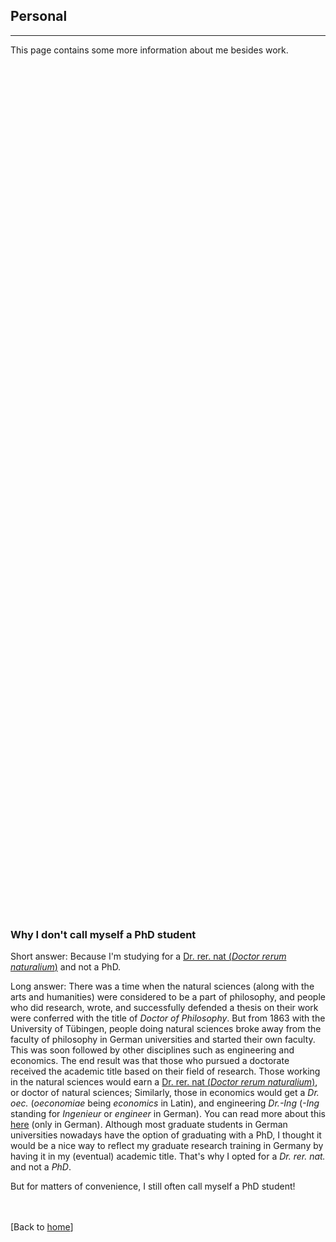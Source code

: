 ## Personal

---

This page contains some more information about me besides work.

<br><br><br><br><br><br><br><br><br><br><br><br><br><br><br><br>
<br><br><br><br><br><br><br><br>
<br><br><br><br><br><br><br><br>
<br><br><br><br><br><br><br><br>
<br><br><br><br><br><br><br><br>
<br><br><br><br><br><br><br><br>
<br><br><br><br><br><br><br><br>
<br><br><br><br><br><br><br><br>
<br><br><br><br><br><br><br><br>


### Why I don't call myself a PhD student
Short answer: Because I'm studying for a [Dr. rer. nat (_Doctor rerum naturalium_)](https://en.wikipedia.org/wiki/Dr._rer._nat.) and not a PhD.

Long answer: There was a time when the natural sciences (along with the arts and humanities) were considered to be a part of philosophy, and people who did research, wrote, and successfully defended a thesis on their work were conferred with the title of _Doctor of Philosophy_. But from 1863 with the University of Tübingen, people doing natural sciences broke away from the faculty of philosophy in German universities and started their own faculty. This was soon followed by other disciplines such as engineering and economics. The end result was that those who pursued a doctorate received the academic title based on their field of research. Those working in the natural sciences would earn a [Dr. rer. nat (_Doctor rerum naturalium_)](https://en.wikipedia.org/wiki/Dr._rer._nat.), or doctor of natural sciences; Similarly, those in economics would get a _Dr. oec._ (_oeconomiae_ being _economics_ in Latin), and engineering _Dr.-Ing_ (_-Ing_ standing for _Ingenieur_ or _engineer_ in German). You can read more about this [here](http://www.biospektrum.de/blatt/d_bs_pdf&_id=1008689) (only in German). Although most graduate students in German universities nowadays have the option of graduating with a PhD, I thought it would be a nice way to reflect my graduate research training in Germany by having it in my (eventual) academic title. That's why I opted for a _Dr. rer. nat._ and not a _PhD_.

But for matters of convenience, I still often call myself a PhD student!

<br><br>[Back to [home](index.md)]
